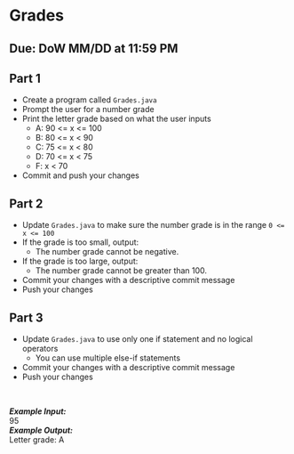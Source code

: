 # Grades

## Due: DoW MM/DD at 11:59 PM

## Part 1
- Create a program called `Grades.java`
- Prompt the user for a number grade 
- Print the letter grade based on what the user inputs
  - A: 90 <= x <= 100
  - B: 80 <= x < 90
  - C: 75 <= x < 80
  - D: 70 <= x < 75
  - F: x < 70
- Commit and push your changes

## Part 2
- Update `Grades.java` to make sure the number grade is in the range `0 <= x <= 100`
- If the grade is too small, output:
  - The number grade cannot be negative.
- If the grade is too large, output:
  - The number grade cannot be greater than 100.
- Commit your changes with a descriptive commit message
- Push your changes

## Part 3
- Update `Grades.java` to use only one if statement and no logical operators
  - You can use multiple else-if statements
- Commit your changes with a descriptive commit message
- Push your changes
<br/>

***Example Input:***\
95\
***Example Output:***\
Letter grade: A
